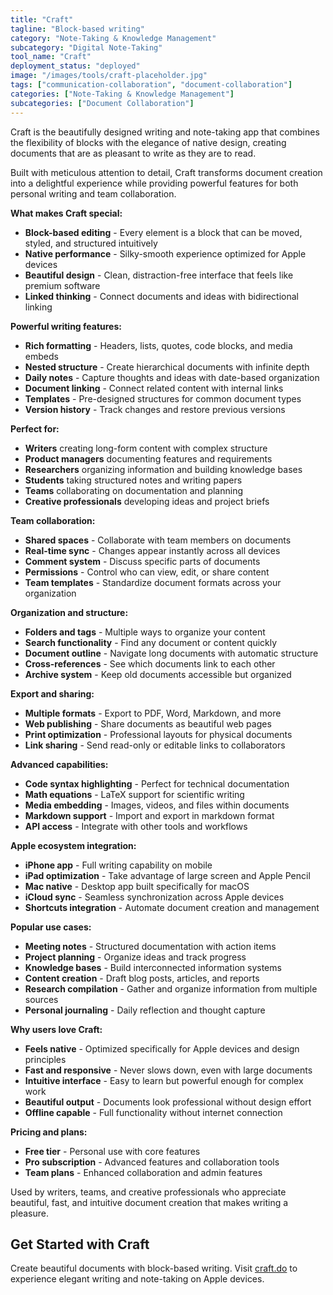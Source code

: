 ```yaml
---
title: "Craft"
tagline: "Block-based writing"
category: "Note-Taking & Knowledge Management"
subcategory: "Digital Note-Taking"
tool_name: "Craft"
deployment_status: "deployed"
image: "/images/tools/craft-placeholder.jpg"
tags: ["communication-collaboration", "document-collaboration"]
categories: ["Note-Taking & Knowledge Management"]
subcategories: ["Document Collaboration"]
---
```

Craft is the beautifully designed writing and note-taking app that combines the flexibility of blocks with the elegance of native design, creating documents that are as pleasant to write as they are to read.

Built with meticulous attention to detail, Craft transforms document creation into a delightful experience while providing powerful features for both personal writing and team collaboration.

**What makes Craft special:**
- **Block-based editing** - Every element is a block that can be moved, styled, and structured intuitively
- **Native performance** - Silky-smooth experience optimized for Apple devices
- **Beautiful design** - Clean, distraction-free interface that feels like premium software
- **Linked thinking** - Connect documents and ideas with bidirectional linking

**Powerful writing features:**
- **Rich formatting** - Headers, lists, quotes, code blocks, and media embeds
- **Nested structure** - Create hierarchical documents with infinite depth
- **Daily notes** - Capture thoughts and ideas with date-based organization
- **Document linking** - Connect related content with internal links
- **Templates** - Pre-designed structures for common document types
- **Version history** - Track changes and restore previous versions

**Perfect for:**
- **Writers** creating long-form content with complex structure
- **Product managers** documenting features and requirements
- **Researchers** organizing information and building knowledge bases
- **Students** taking structured notes and writing papers
- **Teams** collaborating on documentation and planning
- **Creative professionals** developing ideas and project briefs

**Team collaboration:**
- **Shared spaces** - Collaborate with team members on documents
- **Real-time sync** - Changes appear instantly across all devices
- **Comment system** - Discuss specific parts of documents
- **Permissions** - Control who can view, edit, or share content
- **Team templates** - Standardize document formats across your organization

**Organization and structure:**
- **Folders and tags** - Multiple ways to organize your content
- **Search functionality** - Find any document or content quickly
- **Document outline** - Navigate long documents with automatic structure
- **Cross-references** - See which documents link to each other
- **Archive system** - Keep old documents accessible but organized

**Export and sharing:**
- **Multiple formats** - Export to PDF, Word, Markdown, and more
- **Web publishing** - Share documents as beautiful web pages
- **Print optimization** - Professional layouts for physical documents
- **Link sharing** - Send read-only or editable links to collaborators

**Advanced capabilities:**
- **Code syntax highlighting** - Perfect for technical documentation
- **Math equations** - LaTeX support for scientific writing
- **Media embedding** - Images, videos, and files within documents
- **Markdown support** - Import and export in markdown format
- **API access** - Integrate with other tools and workflows

**Apple ecosystem integration:**
- **iPhone app** - Full writing capability on mobile
- **iPad optimization** - Take advantage of large screen and Apple Pencil
- **Mac native** - Desktop app built specifically for macOS
- **iCloud sync** - Seamless synchronization across Apple devices
- **Shortcuts integration** - Automate document creation and management

**Popular use cases:**
- **Meeting notes** - Structured documentation with action items
- **Project planning** - Organize ideas and track progress
- **Knowledge bases** - Build interconnected information systems
- **Content creation** - Draft blog posts, articles, and reports
- **Research compilation** - Gather and organize information from multiple sources
- **Personal journaling** - Daily reflection and thought capture

**Why users love Craft:**
- **Feels native** - Optimized specifically for Apple devices and design principles
- **Fast and responsive** - Never slows down, even with large documents
- **Intuitive interface** - Easy to learn but powerful enough for complex work
- **Beautiful output** - Documents look professional without design effort
- **Offline capable** - Full functionality without internet connection

**Pricing and plans:**
- **Free tier** - Personal use with core features
- **Pro subscription** - Advanced features and collaboration tools
- **Team plans** - Enhanced collaboration and admin features

Used by writers, teams, and creative professionals who appreciate beautiful, fast, and intuitive document creation that makes writing a pleasure.

## Get Started with Craft

Create beautiful documents with block-based writing. Visit [craft.do](https://www.craft.do) to experience elegant writing and note-taking on Apple devices.